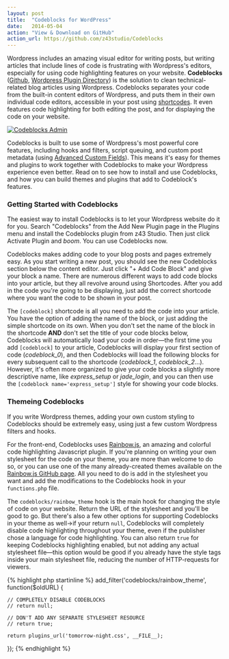 ```yaml
---
layout: post
title:  "Codeblocks for WordPress"
date:   2014-05-04
action: "View & Download on GitHub"
action_url: https://github.com/z43studio/Codeblocks
---
```

Wordpress includes an amazing visual editor for writing posts, but writing
articles that include lines of code is frustrating with Wordpress's editors,
especially for using code highlighting features on your website. **Codeblocks**
([Github](https://github.com/z43studio/Codeblocks),
[Wordpress Plugin Directory](https://wordpress.org/plugins/codeblocks/)) is the
solution to clean technical-related blog articles using Wordpress. Codeblocks
separates your code from the built-in content editors of Wordpress, and puts
them in their own individual code editors, accessible in your post using
[shortcodes](http://codex.wordpress.org/Shortcode_API). It even features code
highlighting for both editing the post, and for displaying the code on your
website.

[![Codeblocks Admin](https://z43studio.com/wp-content/uploads/2014/05/codeblocks-1024x586.png)](https://z43studio.com/wp-content/uploads/2014/05/codeblocks.png)

Codeblocks is built to use some of Wordpress's most powerful core features,
including hooks and filters, script queuing, and custom post metadata (using
[Advanced Custom Fields](http://www.advancedcustomfields.com)). This means it's
easy for themes and plugins to work together with Codeblocks to make your
Wordpress experience even better. Read on to see how to install and use
Codeblocks, and how you can build themes and plugins that add to Codeblock's
features.

### Getting Started with Codeblocks

The easiest way to install Codeblocks is to let your Wordpress website do it for
you. Search "Codeblocks" from the Add New Plugin page in the Plugins menu and
install the Codeblocks plugin from z43 Studio. Then just click Activate Plugin
and *boom*. You can use Codeblocks now.

Codeblocks makes adding code to your blog posts and pages extremely easy. As you
start writing a new post, you should see the new Codeblocks section below the
content editor. Just click "+ Add Code Block" and give your block a name. There
are numerous different ways to add code blocks into your article, but they all
revolve around using Shortcodes. After you add in the code you're going to be
displaying, just add the correct shortcode where you want the code to be shown
in your post.

The `[codeblock]` shortcode is all you need to add the code into your article.
You have the option of adding the name of the block, or just adding the simple
shortcode on its own. When you don't set the name of the block in the shortcode
**AND** don't set the title of your code blocks below, Codeblocks will
automatically load your code in order—the first time you add `[codeblock]` to
your article, Codeblocks will display your first section of code
(*codeblock_0*), and then Codeblocks will load the following blocks for every
subsequent call to the shortcode (*codeblock_1*, *codeblock_2*...). However,
it's often more organized to give your code blocks a slightly more descriptive
name, like *express_setup* or *jade_login*, and you can then use the
`[codeblock name='express_setup']` style for showing your code blocks.

### Themeing Codeblocks

If you write Wordpress themes, adding your own custom styling to Codeblocks
should be extremely easy, using just a few custom Wordpress filters and hooks.

For the front-end, Codeblocks uses
[Rainbow.js](http://craig.is/making/rainbows), an amazing and
colorful code highlighting Javascript plugin. If you're planning on writing your
own stylesheet for the code on your theme, you are more than welcome to do so,
or you can use one of the many already-created themes available on the
[Rainbow.js GitHub page](https://github.com/ccampbell/rainbow/tree/master/themes).
All you need to do is add in the stylesheet you want and add the modifications
to the Codeblocks hook in your `functions.php` file.

The `codeblocks/rainbow_theme` hook is the main hook for changing the style of
code on your website. Return the URL of the stylesheet and you'll be good to go.
But there's also a few other options for supporting Codeblocks in your theme as
well→if your return `null`, Codeblocks will completely disable code
highlighting throughout your theme, even if the publisher chose a language for
code highlighting. You can also return `true` for keeping Codeblocks
highlighting enabled, but not adding any actual stylesheet file—this option
would be good if you already have the style tags inside your main stylesheet
file, reducing the number of HTTP-requests for viewers.

{% highlight php startinline %}
add_filter('codeblocks/rainbow_theme', function($oldURL) {

	// COMPLETELY DISABLE CODEBLOCKS
	// return null;
	
	// DON'T ADD ANY SEPARATE STYLESHEET RESOURCE
	// return true;

	return plugins_url('tomorrow-night.css', __FILE__);
});
{% endhighlight %}
